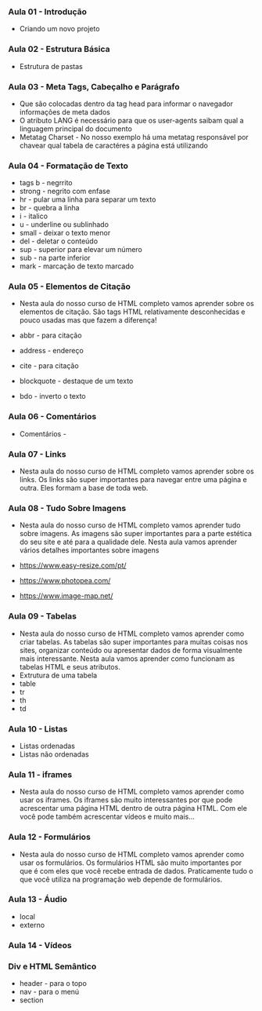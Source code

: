 ### Aula 01 - Introdução
- Criando um novo projeto
###  Aula 02 - Estrutura Básica
- Estrutura de pastas

###  Aula 03 - Meta Tags, Cabeçalho e Parágrafo
- Que são colocadas dentro da tag head para informar o navegador informações de meta dados
- O atributo LANG é necessário para que os user-agents saibam qual a linguagem principal do
documento
- Metatag Charset - No nosso exemplo há uma metatag responsável por chavear qual tabela de caractéres a página está
utilizando

### Aula 04 - Formatação de Texto
- tags b - negrrito
- strong - negrito com enfase
- hr - pular uma linha para separar um texto
- br - quebra a linha
- i - italico
- u - underline ou sublinhado
- small - deixar o texto menor
- del - deletar o conteúdo
- sup - superior  para elevar um número
- sub -  na parte inferior 
- mark - marcação de texto marcado

### Aula 05 - Elementos de Citação
- Nesta aula do nosso curso de HTML completo vamos aprender sobre os elementos de citação. São tags HTML relativamente desconhecidas e pouco usadas mas que fazem a diferença!

- abbr - para citação
- address - endereço
- cite - para citação
- blockquote - destaque de um texto
- bdo - inverto o texto

### Aula 06 - Comentários
- Comentários - <!--Inserindo comentário-->

### Aula 07 - Links
- Nesta aula do nosso curso de HTML completo vamos aprender sobre os links. Os links são super importantes para navegar entre uma página e outra. Eles formam a base de toda web. 
### Aula 08 - Tudo Sobre Imagens
- Nesta aula do nosso curso de HTML completo vamos aprender tudo sobre imagens. As imagens são super importantes para a parte estética do seu site e até para a qualidade dele. Nesta aula vamos aprender vários detalhes importantes sobre imagens

- https://www.easy-resize.com/pt/
- https://www.photopea.com/
- https://www.image-map.net/

### Aula 09 - Tabelas
- Nesta aula do nosso curso de HTML completo vamos aprender como criar tabelas. As tabelas são super importantes para muitas coisas nos sites, organizar conteúdo ou apresentar dados de forma visualmente mais interessante. Nesta aula vamos aprender como funcionam as tabelas HTML e seus atributos.
- Extrutura de uma tabela
- table
- tr
- th
- td

### Aula 10 - Listas
- Listas ordenadas
- Listas não ordenadas

### Aula 11 - iframes
- Nesta aula do nosso curso de HTML completo vamos aprender como usar os iframes. Os iframes são muito interessantes por que pode acrescentar uma página HTML dentro de outra página HTML. Com ele você pode também acrescentar vídeos e muito mais...

###  Aula 12 - Formulários
-   Nesta aula do nosso curso de HTML completo vamos aprender como usar os formulários. Os formulários HTML são muito importantes por que é com eles que você recebe entrada de dados. Praticamente tudo o que você utiliza na programação web depende de formulários.

### Aula 13 - Áudio
- local
- externo
### Aula 14 - Vídeos
### Div e HTML Semântico
- header - para o topo
- nav -  para o menú
- section




